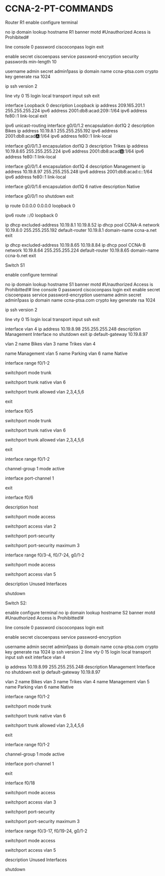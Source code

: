 # CCNA-2-PT-COMMANDS
Router R1
enable
configure terminal 

no ip domain lookup
hostname R1
banner motd #Unauthorized Acess is Prohibited#

line console 0
password ciscoconpass
login
exit

enable secret ciscoenpass
service password-encryption
security passwords min-length 10

username admin secret admin1pass
ip domain name ccna-ptsa.com
crypto key generate rsa
1024

ip ssh version 2

line vty 0 15
login local
transport input ssh
exit

interface Loopback 0
description Loopback
ip address 209.165.201.1 255.255.255.224
ipv6 address 2001:db8:acad:209::1/64
ipv6 address fe80::1 link-local
exit

ipv6 unicast-routing 
interface g0/0/1.2
encapsulation dot1Q 2
description Bikes
ip address 10.19.8.1 255.255.255.192
ipv6 address 2001:db8:acad:a::1/64
ipv6 address fe80::1 link-local

interface g0/0/1.3
encapsulation dot1Q 3
description Trikes
ip address 10.19.8.65 255.255.255.224
ipv6 address 2001:db8:acad:b::1/64
ipv6 address fe80::1 link-local

interface g0/0/1.4
encapsulation dot1Q 4
description Management
ip address 10.19.8.97 255.255.255.248
ipv6 address 2001:db8:acad:c::1/64
ipv6 address fe80::1 link-local

interface g0/0/1.6
encapsulation dot1Q 6 native
description Native

interface g0/0/1
no shutdown 
exit

ip route 0.0.0.0 0.0.0.0 loopback 0

ipv6 route ::/0 loopback 0

ip dhcp excluded-address 10.19.8.1 10.19.8.52
ip dhcp pool CCNA-A
network 10.19.8.0 255.255.255.192
default-router 10.19.8.1
domain-name ccna-a.net
exit

ip dhcp excluded-address 10.19.8.65 10.19.8.84
ip dhcp pool CCNA-B
network 10.19.8.64 255.255.255.224
default-router 10.19.8.65
domain-name ccna-b.net
exit


Switch S1


enable
configure terminal 

no ip domain lookup
hostname S1
banner motd #Unauthorized Access is Prohibitted!#
line console 0
password ciscoconpass
login
exit
enable secret ciscoenpass
service password-encryption 
username admin secret admin1pass
ip domain name ccna-ptsa.com
crypto key generate rsa
1024

ip ssh version 2

line vty 0 15
login local
transport input ssh
exit

interface vlan 4
ip address 10.19.8.98 255.255.255.248
description Management Interface
no shutdown
exit
ip default-gateway 10.19.8.97

vlan 2
name Bikes
vlan 3
name Trikes
vlan 4

name Management
vlan 5
name Parking
vlan 6
name Native

interface range f0/1-2

switchport mode trunk

switchport trunk native vlan 6

switchport trunk allowed vlan 2,3,4,5,6

exit

interface f0/5

switchport mode trunk

switchport trunk native vlan 6

switchport trunk allowed vlan 2,3,4,5,6

exit

interface range f0/1-2

channel-group 1 mode active

interface port-channel 1

exit

interface f0/6

description host

switchport mode access 

switchport access vlan 2

switchport port-security

switchport port-security maximum 3


interface range f0/3-4, f0/7-24, g0/1-2

switchport mode access 

switchport access vlan 5

description Unused Interfaces

shutdown



Switch S2:


enable
configure terminal 
no ip domain lookup
hostname S2
banner motd #Unauthorized Access is Prohibitted!#

line console 0
password ciscoconpass
login
exit

enable secret ciscoenpass
service password-encryption 

username admin secret admin1pass
ip domain name ccna-ptsa.com
crypto key generate rsa
1024
ip ssh version 2
line vty 0 15
login local
transport input ssh
exit
interface vlan 4

ip address 10.19.8.99 255.255.255.248
description Management Interface
no shutdown
exit
ip default-gateway 10.19.8.97

vlan 2
name Bikes
vlan 3
name Trikes
vlan 4
name Management
vlan 5
name Parking
vlan 6
name Native

interface range f0/1-2

switchport mode trunk 

switchport trunk native vlan 6

switchport trunk allowed vlan 2,3,4,5,6

exit

interface range f0/1-2

channel-group 1 mode active

interface port-channel 1

exit

interface f0/18

switchport mode access

switchport access vlan 3

switchport port-security

switchport port-security maximum 3

interface range f0/3-17, f0/19-24, g0/1-2

switchport mode access

switchport access vlan 5

description Unused Interfaces

shutdown

